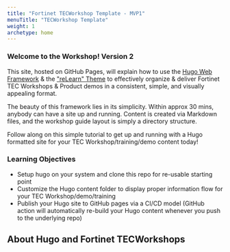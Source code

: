 ```yaml
---
title: "Fortinet TECWorkshop Template - MVP1"
menuTitle: "TECWorkshop Template"
weight: 1
archetype: home
---
```


### Welcome to the Workshop! Version 2

This site, hosted on GitHub Pages, will explain how to use the [Hugo Web Framework]("https://gohugo.io/") & the ["reLearn" Theme]("https://mcshelby.github.io/hugo-theme-relearn/index.html") to effectively organize & deliver Fortinet TEC Workshops & Product demos in a consistent, simple, and visually appealing format.

The beauty of this framework lies in its simplicity.  Within approx 30 mins, anybody can have a site up and running.  Content is created via Markdown files, and the workshop guide layout is simply a directory structure.

Follow along on this simple tutorial to get up and running with a Hugo formatted site for your TEC Workshop/training/demo content today!

### Learning Objectives
- Setup hugo on your system and clone this repo for re-usable starting point
- Customize the Hugo content folder to display proper information flow for your TEC Workshop/demo/training
- Publish your Hugo site to GitHub pages via a CI/CD model (GitHub action will automatically re-build your Hugo content whenever you push to the underlying repo)

## About Hugo and Fortinet TECWorkshops
